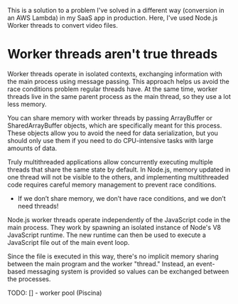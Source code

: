 This is a solution to a problem I've solved in a different way (conversion in an AWS Lambda) in my SaaS app in production. Here, I've used Node.js Worker threads to convert video files.

# Worker threads aren't true threads

Worker threads operate in isolated contexts, exchanging information with the main process using message passing. This approach helps us avoid the race conditions problem regular threads have. At the same time, worker threads live in the same parent process as the main thread, so they use a lot less memory.

You can share memory with worker threads by passing ArrayBuffer or SharedArrayBuffer objects, which are specifically meant for this process. These objects allow you to avoid the need for data serialization, but you should only use them if you need to do CPU-intensive tasks with large amounts of data.

Truly multithreaded applications allow concurrently executing multiple threads that share the same state by default. In Node.js, memory updated in one thread will not be visible to the others, and implementing multithreaded code requires careful memory management to prevent race conditions. 
- If we don’t share memory, we don’t have race conditions, and we don’t need threads!

Node.js worker threads operate independently of the JavaScript code in the main process. They work by spawning an isolated instance of Node's V8 JavaScript runtime. The new runtime can then be used to execute a JavaScript file out of the main event loop.

Since the file is executed in this way, there's no implicit memory sharing between the main program and the worker "thread." Instead, an event-based messaging system is provided so values can be exchanged between the processes.

TODO:
  [] - worker pool (Piscina)
